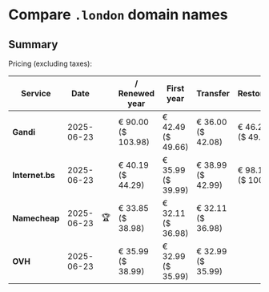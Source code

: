 # Compare `.london` domain names

## Summary

Pricing (excluding taxes):

| Service | Date |  | / Renewed year | First year | Transfer | Restoration |
|--|--|--|--|--|--|--|
| **Gandi** | 2025-06-23 |  | € 90.00<br>($ 103.98) | € 42.49<br>($ 49.66) | € 36.00<br>($ 42.08) | € 46.22<br>($ 49.66) |
| **Internet.bs** | 2025-06-23 |  | € 40.19<br>($ 44.29) | € 35.99<br>($ 39.99) | € 38.99<br>($ 42.99) | € 98.15<br>($ 100.69) |
| **Namecheap** | 2025-06-23 | 🏆 | € 33.85<br>($ 38.98) | € 32.11<br>($ 36.98) | € 32.11<br>($ 36.98) |  |
| **OVH** | 2025-06-23 |  | € 35.99<br>($ 38.99) | € 32.99<br>($ 35.99) | € 32.99<br>($ 35.99) |  |

